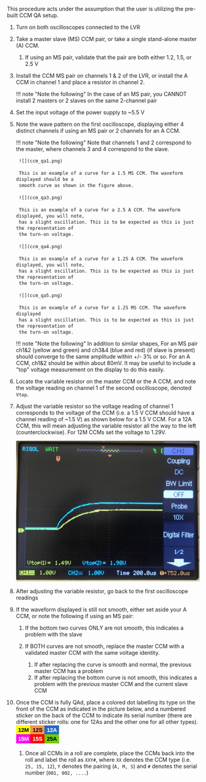This procedure acts under the assumption that the user is utilizing the
pre-built CCM QA setup.

1. Turn on both oscilloscopes connected to the LVR
2. Take a master slave (MS) CCM pair, or take a single stand-alone master (A) CCM.
    1. If using an MS pair, validate that the pair are both either 1.2, 1.5, or 2.5 V

3. Install the CCM MS pair on channels 1 & 2 of the LVR, or install the A CCM in channel 1 and place a resistor in channel 2.

    !!! note "Note the following"
        In the case of an MS pair, you CANNOT install 2 masters or
        2 slaves on the same 2-channel pair

4. Set the input voltage of the power supply to ~5.5 V
5. Note the wave pattern on the first oscilloscope, displaying either 4
   distinct channels if using an MS pair or 2 channels for an A CCM.

    !!! note "Note the following"
        Note that channels 1 and 2 correspond to the master, where
        channels 3 and 4 correspond to the slave.

        ![](ccm_qa1.png)

        This is an example of a curve for a 1.5 MS CCM. The waveform displayed should be a
        smooth curve as shown in the figure above.

        ![](ccm_qa3.png)

        This is an example of a curve for a 2.5 A CCM. The waveform displayed, you will note,
        has a slight oscillation. This is to be expected as this is just the representation of
        the turn-on voltage.

        ![](ccm_qa4.png)

        This is an example of a curve for a 1.25 A CCM. The waveform displayed, you will note,
        has a slight oscillation. This is to be expected as this is just the representation of
        the turn-on voltage.
        
        ![](ccm_qa5.png)
        
        This is an example of a curve for a 1.25 MS CCM. The waveform displayed
        has a slight oscillation. This is to be expected as this is just the representation of
        the turn-on voltage.

    !!! note "Note the following"
        In addition to similar shapes, For an MS pair ch1&2 (yellow and green)
        and ch3&4 (blue and red) (if slave is present) should converge
        to the same amplitude within +/- 3% or so. For an A CCM, ch1&2 should be within about 80mV.
        It may be useful to include a "top" voltage measurement on the display to do this easily.

6. Locate the variable resistor on the master CCM or the A CCM, and note the voltage
   reading on channel 1 of the second oscilloscope, denoted `Vtop`.

7. Adjust the variable resistor so the voltage reading of channel 1
   corresponds to the voltage of the CCM (i.e. a 1.5 V CCM should have
   a channel reading of ~1.5 V) as shown below for a 1.5 V CCM. For a 12A CCM, this
   will mean adjusting the variable resistor all the way to the left (counterclockwise). For 12M CCMs set the voltage to 1.29V.

    ![](ccm_qa2.png)

8. After adjusting the variable resistor, go back to the first
   oscilloscope readings
9. If the waveform displayed is still not smooth, either set aside your A CCM, or note the following if using an MS pair:
    1. If the bottom two curves ONLY are not smooth, this indicates a
       problem with the slave

    2. If BOTH curves are not smooth, replace the master CCM with a
       validated master CCM with the same voltage identity.
        1. If after replacing the curve is smooth and normal, the
           previous master CCM has a problem
        2. If after replacing the bottom curve is not smooth, this
           indicates a problem with the previous master CCM and the
           current slave CCM

10. Once the CCM is fully QAd, place a colored dot labelling its type on the front of the CCM as indicated in the picture below, and
    a numbered sticker on the back of the CCM to indicate its serial number (there are different sticker rolls: one for 12As and the other one for all other types).
    ![](CCMstickers.png)
    1. Once all CCMs in a roll are complete, place the CCMs back into the roll and label the roll
       as `XXY#`, where `XX` denotes the CCM type (i.e. `25, 15, 12`), `Y` denotes the pairing
       (`A, M, S`) and `#` denotes the serial number (`001, 002, ....`)
